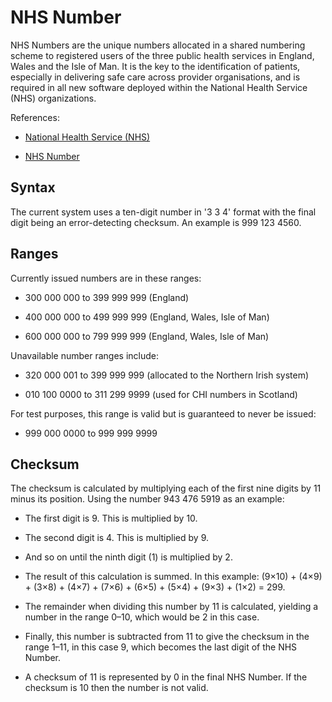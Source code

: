 # NHS Number

NHS Numbers are the unique numbers allocated in a shared numbering scheme to
registered users of the three public health services in England, Wales and the
Isle of Man. It is the key to the identification of patients, especially in
delivering safe care across provider organisations, and is required in all new
software deployed within the National Health Service (NHS) organizations.

References:

* [National Health Service (NHS)](https://en.wikipedia.org/wiki/National_Health_Service)

* [NHS Number](https://en.wikipedia.org/wiki/NHS_number)

## Syntax

The current system uses a ten-digit number in '3 3 4' format with the final
digit being an error-detecting checksum. An example is 999 123 4560.

## Ranges

Currently issued numbers are in these ranges:

* 300 000 000 to 399 999 999 (England)

* 400 000 000 to 499 999 999 (England, Wales, Isle of Man)

* 600 000 000 to 799 999 999 (England, Wales, Isle of Man)

Unavailable number ranges include:

* 320 000 001 to 399 999 999 (allocated to the Northern Irish system)

* 010 100 0000 to 311 299 9999 (used for CHI numbers in Scotland)

For test purposes, this range is valid but is guaranteed to never be issued:

* 999 000 0000 to 999 999 9999

## Checksum

The checksum is calculated by multiplying each of the first nine digits by 11
minus its position. Using the number 943 476 5919 as an example:

* The first digit is 9. This is multiplied by 10.

* The second digit is 4. This is multiplied by 9.

* And so on until the ninth digit (1) is multiplied by 2.

* The result of this calculation is summed. In this example: (9×10) + (4×9) +
  (3×8) + (4×7) + (7×6) + (6×5) + (5×4) + (9×3) + (1×2) = 299.

* The remainder when dividing this number by 11 is calculated, yielding a number
  in the range 0–10, which would be 2 in this case.

* Finally, this number is subtracted from 11 to give the checksum in the range
  1–11, in this case 9, which becomes the last digit of the NHS Number.

* A checksum of 11 is represented by 0 in the final NHS Number. If the checksum
  is 10 then the number is not valid.
